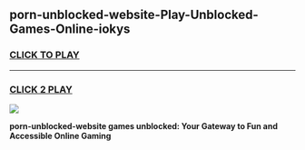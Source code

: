 
## porn-unblocked-website-Play-Unblocked-Games-Online-iokys
<h3>
<a href="https://premium76.site?title=porn-unblocked-website&ref=25A">CLICK TO PLAY</a></h3>
<hr>

<h3>
<a href="https://premium76.site?title=porn-unblocked-website&ref=25A">CLICK 2 PLAY</a>
  
</h3>

<a href="https://premium76.site?title=porn-unblocked-website&ref=25A"><img src="https://clearcache.store/games.png"></a>


**porn-unblocked-website games unblocked: Your Gateway to Fun and Accessible Online Gaming**
